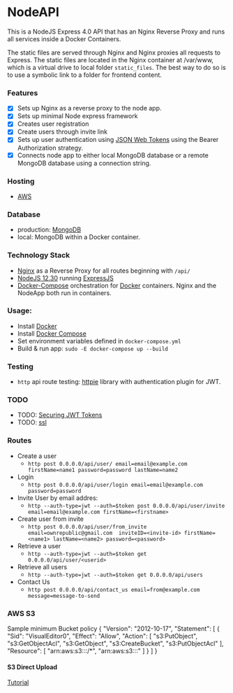 # NodeAPI
This is a NodeJS Express 4.0 API that has an Nginx Reverse Proxy and runs all services inside a Docker Containers. 

The static files are served through Nginx and Nginx proxies all requests to Express. 
The static files are located in the Nginx container at /var/www, which is a virtual drive
to local folder `static_files`. The best way to do so is to use a symbolic
link to a folder for frontend content.

### Features
* [x] Sets up Nginx as a reverse proxy to the node app.
* [x] Sets up minimal Node express framework
* [x] Creates user registration
* [x] Create users through invite link
* [x] Sets up user authentication using [JSON Web Tokens](https://github.com/auth0/node-jsonwebtoken) using the Bearer Authorization strategy. 
* [x] Connects node app to either local MongoDB database or a remote MongoDB database using a connection string.

### Hosting
* [AWS](https://console.aws.amazon.com)

### Database 
* production: [MongoDB](https://cloud.mongodb.com/)
* local: MongoDB within a Docker container.

### Technology Stack
* [Nginx](https://www.nginx.com/) as a Reverse Proxy for all routes beginning with `/api/`
* [NodeJS 12.30](https://nodejs.org/en/) running [ExpressJS](https://expressjs.com/)
* [Docker-Compose](https://docs.docker.com/compose/) orchestration for
[Docker]() containers. Nginx and the NodeApp both run in containers.

### Usage:

* Install [Docker](https://docs.docker.com/install)
* Install [Docker Compose](https://docs.docker.com/compose/install)
* Set environment variables defined in `docker-compose.yml`
* Build & run app: `sudo -E docker-compose up --build` 

### Testing
* `http` api route testing: [httpie](https://github.com/teracyhq/httpie-jwt-auth) library with authentication plugin for JWT.

### TODO
* TODO: [Securing JWT Tokens](https://medium.com/@siddharthac6/json-web-token-jwt-the-right-way-of-implementing-with-node-js-65b8915d550e)
* TODO: [ssl](https://www.digitalocean.com/community/tutorials/how-to-secure-a-containerized-node-js-application-with-nginx-let-s-encrypt-and-docker-compose#step-3-%E2%80%94-creating-the-docker-compose-file)

### Routes
* Create a user
  * `http post 0.0.0.0/api/user/ email=email@example.com firstName=name1 password=password lastName=name2`
* Login 
  * `http post 0.0.0.0/api/user/login email=email@example.com password=password`
* Invite User by email addres:
  * `http --auth-type=jwt --auth=$token post 0.0.0.0/api/user/invite email=email@example.com firstName=<firstname>`
* Create user from invite 
  * `http post 0.0.0.0/api/user/from_invite email=ownrepublic@gmail.com 
     inviteID=<invite-id> firstName=<name1> lastName=<name2> password=<password>`
* Retrieve a user
  * `http --auth-type=jwt --auth=$token get 0.0.0.0/api/user/<userid>`
* Retrieve all users
  * `http --auth-type=jwt --auth=$token get 0.0.0.0/api/users`
* Contact Us
  * `http post 0.0.0.0/api/contact_us email=from@example.com message=message-to-send`

### AWS S3
Sample minimum Bucket policy
{
    "Version": "2012-10-17",
    "Statement": [
        {
            "Sid": "VisualEditor0",
            "Effect": "Allow",
            "Action": [
                "s3:PutObject",
                "s3:GetObjectAcl",
                "s3:GetObject",
                "s3:CreateBucket",
                "s3:PutObjectAcl"
            ],
            "Resource": [
                "arn:aws:s3:::<bucketname>/*",
                "arn:aws:s3:::<bucketname>"
            ]
        }
    ]
}


#### S3 Direct Upload
<a href="https://devcenter.heroku.com/articles/s3-upload-node#direct-uploading">Tutorial</a>
